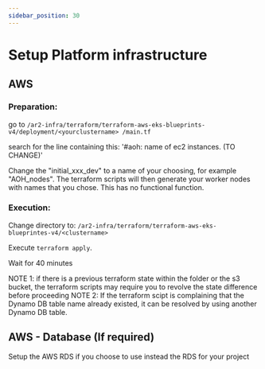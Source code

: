 ```yaml
---
sidebar_position: 30
---
```


# Setup Platform infrastructure

## AWS
### Preparation: 

go to  `/ar2-infra/terraform/terraform-aws-eks-blueprints-v4/deployment/<yourclustername> /main.tf`

search for the line containing this: 
'#aoh: name of ec2 instances. (TO CHANGE)'

Change the "initial_xxx_dev" to a name of your choosing, for example "AOH_nodes".
The terraform scripts will then generate your worker nodes with names that you chose. This has no functional function.

### Execution:
Change directory to:
`/ar2-infra/terraform/terraform-aws-eks-blueprintes-v4/<clustername>`

Execute `terraform apply`.

Wait for 40 minutes

NOTE 1: if there is a previous terraform state within the folder or the s3 bucket, the terraform scripts may require you to revolve the state difference before proceeding
NOTE 2: If the terraform scipt is complaining that the Dynamo DB table name already existed, it can be resolved by using another Dynamo DB table.

## AWS - Database (If required)
Setup the AWS RDS if you choose to use instead the RDS for your project 
